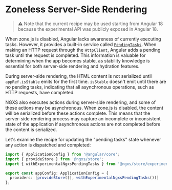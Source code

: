 # Zoneless Server-Side Rendering

> :warning: Note that the current recipe may be used starting from Angular 18 because the experimental API was publicly exposed in Angular 18.

When zone.js is disabled, Angular lacks awareness of currently executing tasks. However, it provides a built-in service called [`PendingTasks`](https://angular.dev/api/core/ExperimentalPendingTasks). When making an HTTP request through the `HttpClient`, Angular adds a pending task until the request is completed. This information is valuable for determining when the app becomes stable, as stability knowledge is essential for both server-side rendering and hydration features.

During server-side rendering, the HTML content is not serialized until `appRef.isStable` emits for the first time. `isStable` doesn't emit until there are no pending tasks, indicating that all asynchronous operations, such as HTTP requests, have completed.

NGXS also executes actions during server-side rendering, and some of these actions may be asynchronous. When zone.js is disabled, the content will be serialized before these actions complete. This means that the server-side rendering process may capture an incomplete or inconsistent state of the application if asynchronous actions are not completed before the content is serialized.

Let's examine the recipe for updating the "pending tasks" state whenever any action is dispatched and completed:

```ts
import { ApplicationConfig } from '@angular/core';
import { provideStore } from '@ngxs/store';
import { withExperimentalNgxsPendingTasks } from '@ngxs/store/experimental';

export const appConfig: ApplicationConfig = {
  providers: [provideStore([], withExperimentalNgxsPendingTasks())]
};
```
